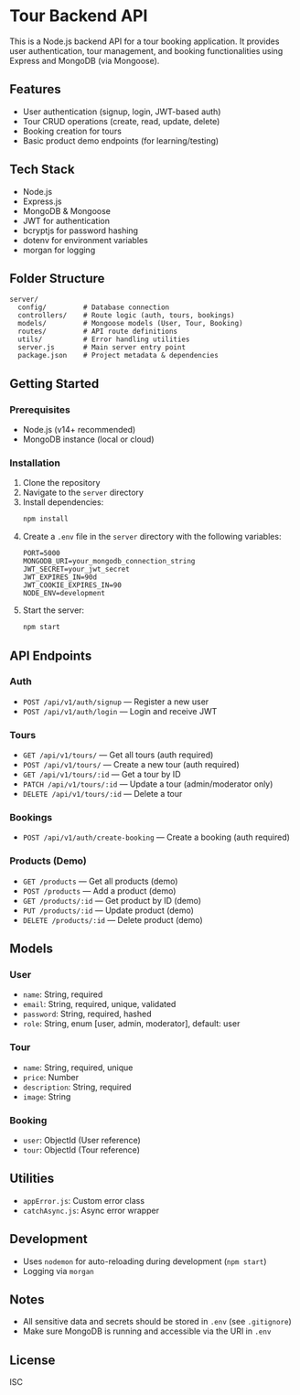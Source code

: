 # Tour Backend API

This is a Node.js backend API for a tour booking application. It provides user authentication, tour management, and booking functionalities using Express and MongoDB (via Mongoose).

## Features
- User authentication (signup, login, JWT-based auth)
- Tour CRUD operations (create, read, update, delete)
- Booking creation for tours
- Basic product demo endpoints (for learning/testing)

## Tech Stack
- Node.js
- Express.js
- MongoDB & Mongoose
- JWT for authentication
- bcryptjs for password hashing
- dotenv for environment variables
- morgan for logging

## Folder Structure
```
server/
  config/         # Database connection
  controllers/    # Route logic (auth, tours, bookings)
  models/         # Mongoose models (User, Tour, Booking)
  routes/         # API route definitions
  utils/          # Error handling utilities
  server.js       # Main server entry point
  package.json    # Project metadata & dependencies
```

## Getting Started

### Prerequisites
- Node.js (v14+ recommended)
- MongoDB instance (local or cloud)

### Installation
1. Clone the repository
2. Navigate to the `server` directory
3. Install dependencies:
   ```bash
   npm install
   ```
4. Create a `.env` file in the `server` directory with the following variables:
   ```env
   PORT=5000
   MONGODB_URI=your_mongodb_connection_string
   JWT_SECRET=your_jwt_secret
   JWT_EXPIRES_IN=90d
   JWT_COOKIE_EXPIRES_IN=90
   NODE_ENV=development
   ```
5. Start the server:
   ```bash
   npm start
   ```

## API Endpoints

### Auth
- `POST /api/v1/auth/signup` — Register a new user
- `POST /api/v1/auth/login` — Login and receive JWT

### Tours
- `GET /api/v1/tours/` — Get all tours (auth required)
- `POST /api/v1/tours/` — Create a new tour (auth required)
- `GET /api/v1/tours/:id` — Get a tour by ID
- `PATCH /api/v1/tours/:id` — Update a tour (admin/moderator only)
- `DELETE /api/v1/tours/:id` — Delete a tour

### Bookings
- `POST /api/v1/auth/create-booking` — Create a booking (auth required)

### Products (Demo)
- `GET /products` — Get all products (demo)
- `POST /products` — Add a product (demo)
- `GET /products/:id` — Get product by ID (demo)
- `PUT /products/:id` — Update product (demo)
- `DELETE /products/:id` — Delete product (demo)

## Models

### User
- `name`: String, required
- `email`: String, required, unique, validated
- `password`: String, required, hashed
- `role`: String, enum [user, admin, moderator], default: user

### Tour
- `name`: String, required, unique
- `price`: Number
- `description`: String, required
- `image`: String

### Booking
- `user`: ObjectId (User reference)
- `tour`: ObjectId (Tour reference)

## Utilities
- `appError.js`: Custom error class
- `catchAsync.js`: Async error wrapper

## Development
- Uses `nodemon` for auto-reloading during development (`npm start`)
- Logging via `morgan`

## Notes
- All sensitive data and secrets should be stored in `.env` (see `.gitignore`)
- Make sure MongoDB is running and accessible via the URI in `.env`

## License
ISC 
